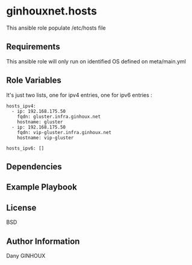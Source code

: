 ginhouxnet.hosts
=========

This ansible role populate /etc/hosts file

Requirements
------------

This ansible role will only run on identified OS defined on meta/main.yml


Role Variables
--------------

It's just two lists, one for ipv4 entries, one for ipv6 entries : 

```
hosts_ipv4:
  - ip: 192.168.175.50
    fqdn: gluster.infra.ginhoux.net
    hostname: gluster
  - ip: 192.168.175.50
    fqdn: vip-gluster.infra.ginhoux.net
    hostname: vip-gluster

hosts_ipv6: []
```


Dependencies
------------




Example Playbook
----------------



License
-------

BSD


Author Information
------------------

Dany GINHOUX
